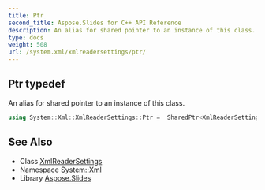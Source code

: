 ```yaml
---
title: Ptr
second_title: Aspose.Slides for C++ API Reference
description: An alias for shared pointer to an instance of this class.
type: docs
weight: 508
url: /system.xml/xmlreadersettings/ptr/
---
```

## Ptr typedef


An alias for shared pointer to an instance of this class.

```cpp
using System::Xml::XmlReaderSettings::Ptr =  SharedPtr<XmlReaderSettings>
```

## See Also

* Class [XmlReaderSettings](../)
* Namespace [System::Xml](../../)
* Library [Aspose.Slides](../../../)